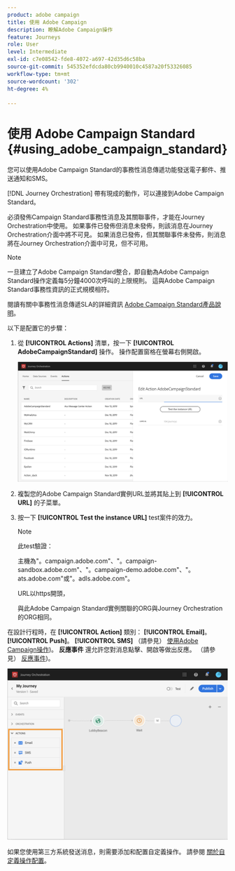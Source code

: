 ```yaml
---
product: adobe campaign
title: 使用 Adobe Campaign
description: 瞭解Adobe Campaign操作
feature: Journeys
role: User
level: Intermediate
exl-id: c7e08542-fde8-4072-a697-42d35d6c58ba
source-git-commit: 545352efdcda80cb9940010c4587a20f53326085
workflow-type: tm+mt
source-wordcount: '302'
ht-degree: 4%

---
```


# 使用 Adobe Campaign Standard {#using_adobe_campaign_standard}

您可以使用Adobe Campaign Standard的事務性消息傳遞功能發送電子郵件、推送通知和SMS。

[!DNL Journey Orchestration] 帶有現成的動作，可以連接到Adobe Campaign Standard。

必須發佈Campaign Standard事務性消息及其關聯事件，才能在Journey Orchestration中使用。 如果事件已發佈但消息未發佈，則該消息在Journey Orchestration介面中將不可見。 如果消息已發佈，但其關聯事件未發佈，則消息將在Journey Orchestration介面中可見，但不可用。

>[!NOTE]
>
>一旦建立了Adobe Campaign Standard整合，即自動為Adobe Campaign Standard操作定義每5分鐘4000次呼叫的上限規則。 這與Adobe Campaign Standard事務性資訊的正式規模相符。
>
>閱讀有關中事務性消息傳遞SLA的詳細資訊 [Adobe Campaign Standard產品說明](https://helpx.adobe.com/legal/product-descriptions/campaign-standard.html)。

以下是配置它的步驟：

1. 從 **[!UICONTROL Actions]** 清單，按一下 **[!UICONTROL AdobeCampaignStandard]** 操作。 操作配置窗格在螢幕右側開啟。

   ![](../assets/actioncampaign.png)

1. 複製您的Adobe Campaign Standard實例URL並將其貼上到 **[!UICONTROL URL]** 的子菜單。

1. 按一下 **[!UICONTROL Test the instance URL]** test案件的效力。

   >[!NOTE]
   >
   >此test驗證：
   >
   >主機為&quot;。campaign.adobe.com&quot;、&quot;。campaign-sandbox.adobe.com&quot;、&quot;。campaign-demo.adobe.com&quot;、&quot;。ats.adobe.com&quot;或&quot;。adls.adobe.com&quot;。
   >
   >URL以https開頭，
   >
   >與此Adobe Campaign Standard實例關聯的ORG與Journey Orchestration的ORG相同。

在設計行程時，在 **[!UICONTROL Action]** 類別： **[!UICONTROL Email]**。 **[!UICONTROL Push]**。 **[!UICONTROL SMS]** （請參見） [使用Adobe Campaign操作](../building-journeys/using-adobe-campaign-actions.md))。 **反應事件** 還允許您對消息點擊、開啟等做出反應。 （請參見） [反應事件](../building-journeys/reaction-events.md))。

![](../assets/journey58.png)

如果您使用第三方系統發送消息，則需要添加和配置自定義操作。 請參閱 [關於自定義操作配置](../action/about-custom-action-configuration.md)。
